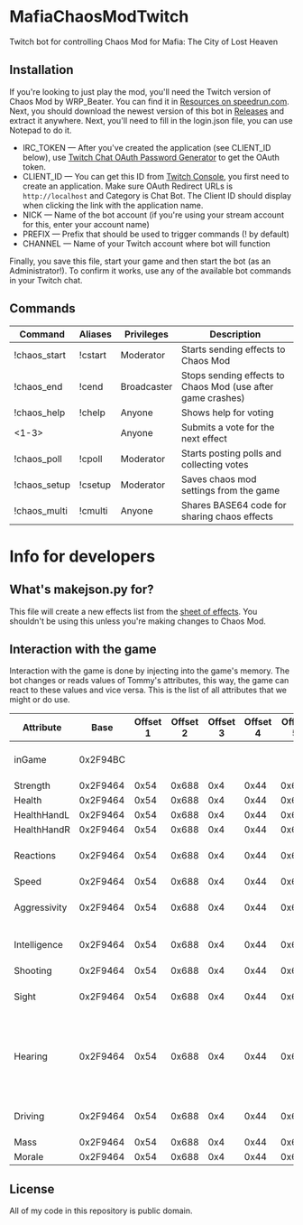 # MafiaChaosModTwitch
Twitch bot for controlling Chaos Mod for Mafia: The City of Lost Heaven

## Installation
If you're looking to just play the mod, you'll need the Twitch version of Chaos Mod by WRP_Beater. You can find it in [Resources on speedrun.com](https://www.speedrun.com/mafia_ce/resources). Next, you should download the newest version of this bot in [Releases](https://github.com/KawaiiWafu/MafiaChaosModTwitch/releases) and extract it anywhere. Next, you'll need to fill in the login.json file, you can use Notepad to do it.

* IRC_TOKEN — After you've created the application (see CLIENT_ID below), use [Twitch Chat OAuth Password Generator](https://twitchapps.com/tmi/) to get the OAuth token.
* CLIENT_ID — You can get this ID from [Twitch Console](https://dev.twitch.tv/console), you first need to create an application. Make sure OAuth Redirect URLs is `http://localhost` and Category is Chat Bot. The Client ID should display when clicking the link with the application name.
* NICK — Name of the bot account (if you're using your stream account for this, enter your account name)
* PREFIX — Prefix that should be used to trigger commands (! by default)
* CHANNEL — Name of your Twitch account where bot will function

Finally, you save this file, start your game and then start the bot (as an Administrator!). To confirm it works, use any of the available bot commands in your Twitch chat.

## Commands

| Command      | Aliases | Privileges  | Description                                                 |
|--------------|---------|-------------|-------------------------------------------------------------|
| !chaos_start | !cstart | Moderator   | Starts sending effects to Chaos Mod                         |
| !chaos_end   | !cend   | Broadcaster | Stops sending effects to Chaos Mod (use after game crashes) |
| !chaos_help  | !chelp  | Anyone      | Shows help for voting                                       |
| <1-3>        |         | Anyone      | Submits a vote for the next effect                          |
| !chaos_poll  | !cpoll  | Moderator   | Starts posting polls and collecting votes                   |
| !chaos_setup | !csetup | Moderator   | Saves chaos mod settings from the game                      |
| !chaos_multi | !cmulti | Anyone      | Shares BASE64 code for sharing chaos effects                |

# Info for developers

## What's makejson.py for?

This file will create a new effects list from the [sheet of effects](https://docs.google.com/spreadsheets/d/1O-RrihWUizSNoTArYNuGz7bja_0ewbpXMjyf5FijBf4). You shouldn't be using this unless you're making changes to Chaos Mod.

## Interaction with the game

Interaction with the game is done by injecting into the game's memory. The bot changes or reads values of Tommy's attributes, this way, the game can react to these values and vice versa. This is the list of all attributes that we might or do use.

| Attribute    | Base     | Offset 1 | Offset 2 | Offset 3 | Offset 4 | Offset 5 | Usage                                             |
|--------------|----------|----------|----------|----------|----------|----------|---------------------------------------------------|
| inGame       | 0x2F94BC |          |          |          |          |          | Determines if the game is loading                 |
| Strength     | 0x2F9464 | 0x54     | 0x688    | 0x4      | 0x44     | 0x640    | No usage                                          |
| Health       | 0x2F9464 | 0x54     | 0x688    | 0x4      | 0x44     | 0x644    | No usage                                          |
| HealthHandL  | 0x2F9464 | 0x54     | 0x688    | 0x4      | 0x44     | 0x648    | No usage                                          |
| HealthHandR  | 0x2F9464 | 0x54     | 0x688    | 0x4      | 0x44     | 0x64C    | No usage                                          |
| Reactions    | 0x2F9464 | 0x54     | 0x688    | 0x4      | 0x44     | 0x658    | Effect toggles (1–16)                             |
| Speed        | 0x2F9464 | 0x54     | 0x688    | 0x4      | 0x44     | 0x65C    | No usage                                          |
| Aggressivity | 0x2F9464 | 0x54     | 0x688    | 0x4      | 0x44     | 0x660    | Effect toggles (17–32)                            |
| Intelligence | 0x2F9464 | 0x54     | 0x688    | 0x4      | 0x44     | 0x664    | Effect toggles (33–48)                            |
| Shooting     | 0x2F9464 | 0x54     | 0x688    | 0x4      | 0x44     | 0x668    | No usage                                          |
| Sight        | 0x2F9464 | 0x54     | 0x688    | 0x4      | 0x44     | 0x66C    | Effect toggles (49–64)                            |
| Hearing      | 0x2F9464 | 0x54     | 0x688    | 0x4      | 0x44     | 0x670    | Effect cooldown and duration, bot activation flag |
| Driving      | 0x2F9464 | 0x54     | 0x688    | 0x4      | 0x44     | 0x674    | Determines the effect to be used                  |
| Mass         | 0x2F9464 | 0x54     | 0x688    | 0x4      | 0x44     | 0x678    | No usage                                          |
| Morale       | 0x2F9464 | 0x54     | 0x688    | 0x4      | 0x44     | 0x67C    | No usage                                          |

## License
All of my code in this repository is public domain.
